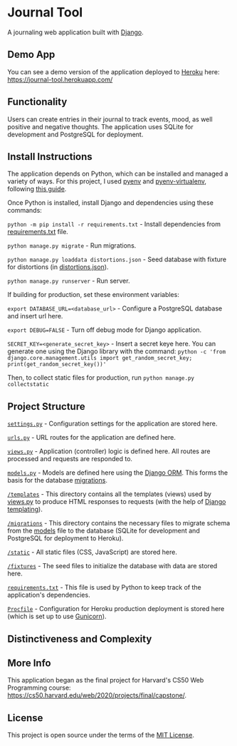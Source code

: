 # Journal Tool
A journaling web application built with [Django](https://www.djangoproject.com/).

## Demo App
You can see a demo version of the application deployed to [Heroku](https://www.heroku.com/) here: https://journal-tool.herokuapp.com/

## Functionality
Users can create entries in their journal to track events, mood, as well positive and negative thoughts. The application uses SQLite for development and PostgreSQL for deployment.

## Install Instructions
The application depends on Python, which can be installed and managed a variety of ways. For this project, I used [pyenv](https://github.com/pyenv/pyenv) and [pyenv-virtualenv](https://github.com/pyenv/pyenv-virtualenv), following [this guide](https://realpython.com/intro-to-pyenv/).

Once Python is installed, install Django and dependencies using these commands:

`python -m pip install -r requirements.txt` - Install dependencies from [requirements.txt](/requirements.txt) file.

`python manage.py migrate` - Run migrations.

`python manage.py loaddata distortions.json` - Seed database with fixture for distortions (in [distortions.json](/journal/fixtures/distortions.json)).

`python manage.py runserver` - Run server.

If building for production, set these environment variables:

`export DATABASE_URL=<database_url>` - Configure a PostgreSQL database and insert url here.

`export DEBUG=FALSE` - Turn off debug mode for Django application.

`SECRET_KEY=<generate_secret_key>` - Insert a secret keye here. You can generate one using the Django library with the command: `python -c 'from django.core.management.utils import get_random_secret_key; print(get_random_secret_key())'`

Then, to collect static files for production, run `python manage.py collectstatic`

## Project Structure
[`settings.py`](journaltool/settings.py) - Configuration settings for the application are stored here.

[`urls.py`](/journal/urls.py) - URL routes for the application are defined here.

[`views.py`](/journal/app.py) - Application (controller) logic is defined here. All routes are processed and requests are responded to.

[`models.py`](/journal/models.py) - Models are defined here using the [Django ORM](https://docs.djangoproject.com/en/3.2/topics/db/models/). This forms the basis for the database [migrations](/journal/migrations).

[`/templates`](/journal/templates/journal) - This directory contains all the templates (views) used by [views.py](/journal/views.py) to produce HTML responses to requests (with the help of [Django templating](https://docs.djangoproject.com/en/3.2/topics/templates/)).

[`/migrations`](/journal/migrations) - This directory contains the necessary files to migrate schema from the [models](/journal/models.py) file to the database (SQLite for development and PostgreSQL for deployment to Heroku).

[`/static`](/journal/static/journal) - All static files (CSS, JavaScript) are stored here.

[`/fixtures`](/journal/fixtures) - The seed files to initialize the database with data are stored here.

[`requirements.txt`](/requirements.txt) - This file is used by Python to keep track of the application's dependencies.

[`Procfile`](/Procfile) - Configuration for Heroku production deployment is stored here (which is set up to use [Gunicorn](https://gunicorn.org/)).

## Distinctiveness and Complexity

## More Info
This application began as the final project for Harvard's CS50 Web Programming course:
https://cs50.harvard.edu/web/2020/projects/final/capstone/.

## License
This project is open source under the terms of the [MIT License](http://opensource.org/licenses/MIT).